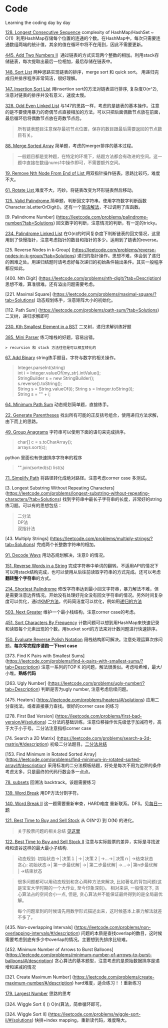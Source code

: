 # Code
Learning the coding day by day


[128. Longest Consecutive Sequence](https://leetcode.com/problems/longest-consecutive-sequence/?tab=Description) 
  complexity of HashMap/HashSet ~ O(1)
  利用HashMap存储每个位置的连通的个数。在HashMap中，每次只需要连通数组两端的统计值，其余的值在循环中将不在用到，因此不需要更新。
  

[445. Add Two Numbers II](https://leetcode.com/problems/add-two-numbers-ii/)
  通过链表的方式实现两个整数的相加。利用stack存储链表，每次提取出最后一位相加，最后存储在链表中。


[148. Sort List](https://leetcode.com/problems/sort-list/) 两种思路实现链表的排序，merge sort 和 quick sort。 用递归完成归并排序程序非常简洁，很好理解。

[147. Insertion Sort List](https://leetcode.com/problems/insertion-sort-list/) 用insertion sort的方法对链表进行排序, 复杂度O(n^2), 注意对链表的排序并没有意义，速度太慢。

[328. Odd Even Linked List](https://leetcode.com/problems/odd-even-linked-list/) 与147的思路一样，考虑的是链表的基本操作。注意的是不要使用暴力的奇偶节点直接相加的方法，可以只把后面偶数节点放在前面，最后循环后将偶数节点放在奇数节点后。	
>所有链表题目注意保存最初节点位置，保存的数目跟最后需要返回的节点数目有关。

[88. Merge Sorted Array](https://leetcode.com/problems/merge-sorted-array/?tab=Solutions) 简单题，考虑的merger排序的基本过程。
>一般题目都是变种题，在特定的环境下，结题方法都会有改进的空间。这一题中直接在数组nums1中操作即可，不需要额外空间。

[19. Remove Nth Node From End of List
](https://leetcode.com/problems/remove-nth-node-from-end-of-list/) 用双指针操作链表。思路比较巧，难度不大。

[61. Rotate List
](https://leetcode.com/problems/rotate-list/) 难度不大，巧妙。将链表改变为环形链表然后移动。


[125. Valid Palindrome
](https://leetcode.com/problems/valid-palindrome/?tab=Solutions) 简单题，判断回文字符串。使用字符数字判断函数Character.isLetterOrDigit()。还有一个[简洁解法](125_easySolution.java)，不过调用了库函数。

[9. Palindrome Number] (https://leetcode.com/problems/palindrome-number/?tab=Solutions) 回文数字的判断，注意情况的判断，有一定的tricky。

[234. Palindrome Linked List](https://leetcode.com/problems/palindrome-linked-list/?tab=Solutions) 在O(n)的时间复杂度下判断链表的回文情况，这里用到了快慢指针，注意考虑指针的数目和指针的多少。运用到了链表的reverse。

[25. Reverse Nodes in k-Group] (https://leetcode.com/problems/reverse-nodes-in-k-group/?tab=Solutions) 递归的指针操作。思想不难，体会到了递归的困难之处。用递归结题时请考虑好每次递归的初始条件输出条件。其实一般程序都应如此。

[400. Nth Digit] (https://leetcode.com/problems/nth-digit/?tab=Description) 思想不难，算准很难。还有溢出问题需要考虑。

[221. Maximal Square] (https://leetcode.com/problems/maximal-square/?tab=Solutions) 动态规划练手，注意矩阵大小的初始化。

[112. Path Sum] (https://leetcode.com/problems/path-sum/?tab=Solutions) 二叉树，递归求解即可

[230. Kth Smallest Element in a BST](https://leetcode.com/problems/kth-smallest-element-in-a-bst/?tab=Solutions) 二叉树，递归求解训练好题 

[385. Mini Parser](https://leetcode.com/problems/mini-parser/?tab=Description) 练习堆栈的好题，容易出错。 

	> recursion 和 stack 方法往往是可以相互转化的
	
[67. Add Binary](https://leetcode.com/problems/add-binary/?tab=Solutions) string练手题目。字符与数字的相关操作。

> Integer.parseInt(string)	
>  int i = Integer.valueOf(my_str).intValue();	
> StringBuilder s = new StringBuilder();	
> s.reverse().toString();	
> String s = String.valueOf(i);	
> String s = Integer.toString(i);	
> String s = "" + i;	

[64. Minimum Path Sum](https://leetcode.com/problems/minimum-path-sum/?tab=Description) 动态规划简单题，直接练手。

[22. Generate Parentheses](https://leetcode.com/problems/generate-parentheses/?tab=Solutions) 找出所有可能的正反括号组合，使用递归方法求解，由下而上的思路。

[49. Group Anagrams](https://leetcode.com/problems/anagrams/?tab=Description) 字符串可以使用下面的语句来完成排序。
           
>char[] c = s.toCharArray();	
>arrays.sort(c);

python 里面也有快速排序字符串的程序

> "".join(sorted(s))
> list(s)

[71. Simplify Path](https://leetcode.com/problems/simplify-path/) 将路径转化成绝对路径。注意考虑corner case 多测试。

[3. Longest Substring Without Repeating Characters] (https://leetcode.com/problems/longest-substring-without-repeating-characters/?tab=Solutions)  找到字符串中最长子字符串的长度，非常好的string练习题。可以有的思想包括：
> 二分法	
> DP法	
> 双指针法	

[43. Multiply Strings] (https://leetcode.com/problems/multiply-strings/?tab=Solutions) 完成两个长整数字符串的相加。

[91. Decode Ways](https://leetcode.com/problems/decode-ways/?tab=Solutions) 用动态规划解决，注意0 的情况。

[151. Reverse Words in a String](https://leetcode.com/problems/reverse-words-in-a-string/?tab=Solutions) 完成字符串中单词的翻转。不适用API的情况下可以用stack结构完成，也可以使用从后往前读取字符串的方式完成。还可以考虑**翻转整个字符串**的方式。

[214. Shortest Palindrome](https://leetcode.com/problems/shortest-palindrome/?tab=Solutions) 修改字符串达到最小回文字符串，暴力解法不难，但是需要注意边界情况。开始没有处理好完全没有回文字符串的情况。另外时间复杂度可以优化，通过[KMP方法](https://discuss.leetcode.com/topic/27261/clean-kmp-solution-with-super-detailed-explanation)。代码简洁度可以优化，例如用[递归的方法](https://discuss.leetcode.com/topic/21068/my-7-lines-recursive-java-solution)

[503. Next Greater](https://leetcode.com/problems/next-greater-element-ii/?tab=Description) 维护一个最小栈结构，注意corner case的考虑。

[451. Sort Characters By Frequency](https://leetcode.com/problems/sort-characters-by-frequency/?tab=Solutions) 计数问题可以想到用HashMap来快速记录和读取每个元素出现的个数。用bucket sort的方法来对计数问题进行快速排序。

[150. Evaluate Reverse Polish Notation](https://leetcode.com/problems/evaluate-reverse-polish-notation/?tab=Solutions) 用栈结构即可解决。注意处理运算次序问题。**每次写完程序请跑一下test case**

[373. Find K Pairs with Smallest Sums] (https://leetcode.com/problems/find-k-pairs-with-smallest-sums/?tab=Description) 注意一系列的TOP K 的问题，解法很类似。考虑哈希堆，最大/小堆。**熟练代码**

[263. Ugly Number] (https://leetcode.com/problems/ugly-number/?tab=Description) 判断是否为ugly number, 注意考虑后续问题。

[475. Heaters] (https://leetcode.com/problems/heaters/#/solutions) 应用二分查找法，或者直接暴力查找。很好的corner case 的练习

[278. First Bad Version] (https://leetcode.com/problems/first-bad-version/#/solutions) 二分法的基础训练，注意位移操作优先级低于加减符号，高于大于小于号。二分法注意指标corner case

[74. Search a 2D Matrix] (https://leetcode.com/problems/search-a-2d-matrix/#/description) 初级二分法题目。[二分法总结](https://mp.weixin.qq.com/s?__biz=MzAwMDk1MTUyNw==&mid=2247484110&idx=3&sn=c6403ffc79f278affcdf651e7ed8437e&chksm=9ae05746ad97de50a131c586272a6ab2a6dbb19186c0e92aa387c61d725db7d367e18df0614e&mpshare=1&scene=1&srcid=03149mRY4cn1dmyw7hDfpGeL&key=32ff7e6b073562f957522cfd39539c30bdab6c9beb05ffbb79eec8be5bf9b2b23a3cb866ef0467bef8684a002f1bb925b1fd4f0a810089352a9ca5cb4a5eb68f7d015d05b303378b3274313d8ab8a479&ascene=0&uin=NzIzOTQyODAx&devicetype=iMac+MacBookPro11%2C1+OSX+OSX+10.9.5+build(13F1911)&version=11020201&pass_ticket=usXZy7VMRtnoFNo4bPHKthdhL%2FjUpdAOJ1iPEB8Q61r6cM3KmbHGv35B3YiNFjXS)

[153. Find Minimum in Rotated Sorted Array] (https://leetcode.com/problems/find-minimum-in-rotated-sorted-array/#/description) 采用标准的二分法模板结题，好处是每次不用为边界的条件考虑太多，只是最终的代码行数会多一点点。

[78. subsets](https://leetcode.com/problems/subsets/#/solutions) 回溯法 backtrack。该题需要练习

[139. Word Break](https://leetcode.com/problems/word-break/#/description) 用DP方法分割字符。

[140. Word Break II](https://leetcode.com/problems/word-break-ii/#/description) 这一题需要重新审查，HARD难度 重新联系。DFS。见[每日一题](https://mp.weixin.qq.com/s?__biz=MzAwMDk1MTUyNw==&mid=2247484710&idx=1&sn=4cd1f71258d64e365eb632bcea368ed4&chksm=9ae050aead97d9b886acc87e7af313a863416a790a6948d5a64093d535856fdb36d05615b26c&mpshare=1&scene=1&srcid=0327QGTsI4ihK0ZdhKOdCiTP&key=056e2b9cbd625ceac4870f519af30a3b4626083f30946a8c65aa942ad24d933b1b2da1246d4cbffcab2dcd3d3215df0012f42f2ddf5f201c2b0f3478030c9207c08c37cb6b1403db8a4bb11e56681ede&ascene=0&uin=NzIzOTQyODAx&devicetype=iMac+MacBookPro11%2C1+OSX+OSX+10.9.5+build(13F1911)&version=11020201&pass_ticket=4gxhVzKA%2FMbWwKr26bHjhhM19bLa1cgo%2Bf41rJB2OYlhuE2LC9F3uawL5YGsFRDj)

[121. Best Time to Buy and Sell Stock](https://leetcode.com/problems/best-time-to-buy-and-sell-stock/#/description) 从 O(N^2) 到 O(N) 的进化。
> 关于股票问题的相关总结 [见这里](https://sophiesongge.github.io/leetcode/2017/02/15/buy-sell-stock.html)

[122. Best Time to Buy and Sell Stock II](https://leetcode.com/problems/best-time-to-buy-and-sell-stock-ii/#/description) 注意与实际股票的差异，实际是寻找波峰和波谷这样的最大最小子结构.
>动态规划: 初始状态→│决策１│→│决策２│→…→│决策ｎ│→结束状态	
>贪心: 初始状态→│第一步最优解│→│第二步最优解│→…→│第n步最优解│→结束状态

>很多问题都可以用动态规划和贪心两种方法来解决, 比如著名的背包问题(这是宝宝大学时期的一个大作业, 至今印象深刻)。 相对来讲, 一般情况下, 贪心算法占的空间会小一点, 但是, 贪心算法并不能保证最终得到的是全局最优解。
>
> 每个问题拿到的时候请先用数学形式描述出来，这时候基本上暴力解法就差不多了。

[435. Non-overlapping Intervals] (https://leetcode.com/problems/non-overlapping-intervals/#/description) 问题的本质是查找overlap的数目，这时候需要考虑到底有多少中overlap的情况。主要想到先排序比较难。

[452. Minimum Number of Arrows to Burst Balloons] (https://leetcode.com/problems/minimum-number-of-arrows-to-burst-balloons/#/description) 贪心算法的基本题型，注意考虑的是原始数据排序是递增和递减的情况

[321. Create Maximum Number] (https://leetcode.com/problems/create-maximum-number/#/description)  hard难度，适合练习！！重新练习

[179. Largest Number](https://leetcode.com/problems/largest-number/#/solutions) 思路的思考

[324. Wiggle Sort I] () O(n)算法，简单循环即可。

[324. Wiggle Sort II] (https://leetcode.com/problems/wiggle-sort-ii/#/solutions) 快排+index mapping，重新读代码，难度略大。
